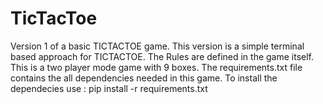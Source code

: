 # TicTacToe
Version 1 of a basic TICTACTOE game. This version is a simple terminal based approach for TICTACTOE. The Rules are defined in the game itself. This is a two player mode game with 9 boxes. The requirements.txt file contains the all dependencies needed in this game.
To install the dependecies use :
pip install -r requirements.txt

